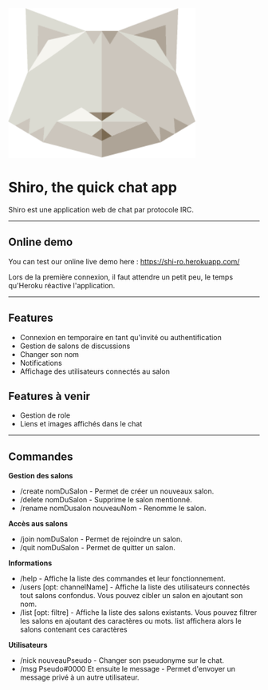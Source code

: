 <img src="/src/images/Shiroctogone.png" width="375">

# Shiro, the quick chat app

Shiro est une application web de chat par protocole IRC.

** **

## Online demo

You can test our online live demo here : https://shi-ro.herokuapp.com/

Lors de la première connexion, il faut attendre un petit peu, le temps qu'Heroku réactive l'application.

** **

## Features

- Connexion en temporaire en tant qu'invité ou authentification
- Gestion de salons de discussions
- Changer son nom
- Notifications
- Affichage des utilisateurs connectés au salon

## Features à venir

- Gestion de role
- Liens et images affichés dans le chat

** **

## Commandes

**Gestion des salons**

- /create nomDuSalon - Permet de créer un nouveaux salon.
- /delete nomDuSalon - Supprime le salon mentionné.
- /rename nomDusalon nouveauNom - Renomme le salon.


**Accès aus salons**

- /join nomDuSalon - Permet de rejoindre un salon.
- /quit nomDuSalon - Permet de quitter un salon.


**Informations**

- /help - Affiche la liste des commandes et leur fonctionnement.
- /users [opt: channelName]  - Affiche la liste des utilisateurs connectés tout salons confondus. Vous pouvez cibler un salon en ajoutant son nom.
- /list [opt: filtre] - Affiche la liste des salons existants. Vous pouvez filtrer les salons en ajoutant des caractères ou mots. list affichera alors le salons contenant ces caractères


**Utilisateurs**

- /nick nouveauPseudo - Changer son pseudonyme sur le chat.
- /msg Pseudo#0000 Et ensuite le message - Permet d'envoyer un message privé à un autre utilisateur.
